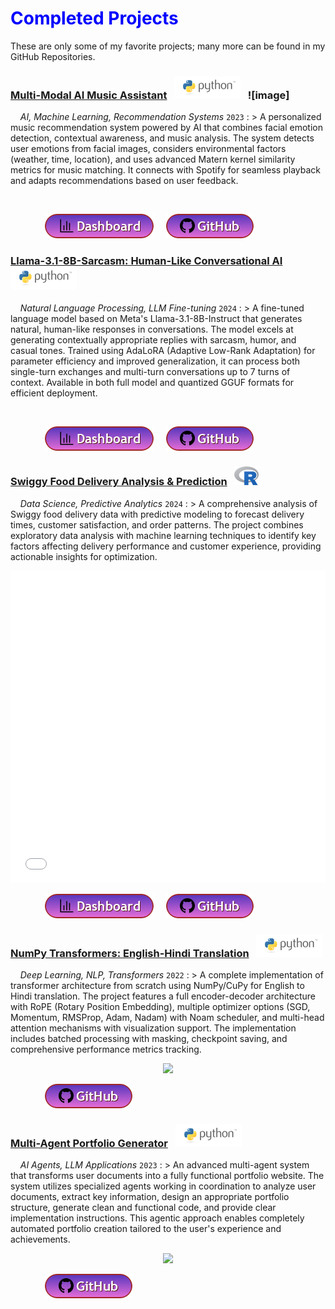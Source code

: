 # <span style="color:blue">Completed Projects</span>

These are only some of my favorite projects;  many more can be found in my GitHub Repositories.

<!--- Multi-Modal AI Music Assistant project --->

<!-- title -->

### <a href="https://multi-modal-ma.onrender.com" title="Live Demo" target="_blank">Multi-Modal AI Music Assistant</a> &nbsp; ![image](/assets/icons/rsz_python-logo.png) &nbsp; ![image]

<!-- body text -->

&nbsp; &nbsp; _AI, Machine Learning, Recommendation Systems_ `2023`
: > A personalized music recommendation system powered by AI that combines facial emotion detection, contextual awareness, and music analysis. The system detects user emotions from facial images, considers environmental factors (weather, time, location), and uses advanced Matern kernel similarity metrics for music matching. It connects with Spotify for seamless playback and adapts recommendations based on user feedback.

<!-- image -->

<p align="center"><img src=""></p>

<!-- buttons -->

&nbsp; &nbsp; &nbsp; &nbsp; &nbsp; &nbsp; &nbsp; <a href="https://multi-modal-ma.onrender.com" target="_blank"><img src="b.dashboard.png" /></a> &nbsp; &nbsp; <a href="https://github.com/Gauri-Tripathi/Multi_Modal_MA_" target="_blank"><img src="b.github.png" /></a>

<!--- Llama-3.1-8B-Sarcasm project --->

<!-- title -->

### <a href="https://huggingface.co/Gauri-tr/llama-3.1-8b-sarcasm" title="Hugging Face Model" target="_blank">Llama-3.1-8B-Sarcasm: Human-Like Conversational AI</a> &nbsp; ![image](/assets/icons/rsz_python-logo.png)

<!-- body text -->

&nbsp; &nbsp; _Natural Language Processing, LLM Fine-tuning_ `2024`
: > A fine-tuned language model based on Meta's Llama-3.1-8B-Instruct that generates natural, human-like responses in conversations. The model excels at generating contextually appropriate replies with sarcasm, humor, and casual tones. Trained using AdaLoRA (Adaptive Low-Rank Adaptation) for parameter efficiency and improved generalization, it can process both single-turn exchanges and multi-turn conversations up to 7 turns of context. Available in both full model and quantized GGUF formats for efficient deployment.

<!-- image -->

<p align="center"><img src=""></p>

<!-- buttons -->

&nbsp; &nbsp; &nbsp; &nbsp; &nbsp; &nbsp; &nbsp; <a href="https://huggingface.co/Gauri-tr/llama-3.1-8b-sarcasm" target="_blank"><img src="b.dashboard.png" /></a> &nbsp; &nbsp; <a href="https://github.com/Gauri-Tripathi/Conversation-Helper" target="_blank"><img src="b.github.png" /></a>

<!--- Food Delivery Prediction project --->

<!-- title -->

### <a href="https://github.com/Gauri-Tripathi/Food-Delivery-Analysis" title="GitHub Repository" target="_blank">Swiggy Food Delivery Analysis & Prediction</a> &nbsp; ![image](/assets/icons/rsz_1rsz_1rsz_619px-r_logosvg.png) &nbsp; 

<!-- body text -->

&nbsp; &nbsp; _Data Science, Predictive Analytics_ `2024`
: > A comprehensive analysis of Swiggy food delivery data with predictive modeling to forecast delivery times, customer satisfaction, and order patterns. The project combines exploratory data analysis with machine learning techniques to identify key factors affecting delivery performance and customer experience, providing actionable insights for optimization.

<!-- image -->

<p align="center"><iframe src="delivery_visualization.html" width="100%" height="500px" frameborder="0"></iframe></p>

<!-- buttons -->

&nbsp; &nbsp; &nbsp; &nbsp; &nbsp; &nbsp; &nbsp; <a href="delivery_visualization.html" target="_blank"><img src="b.dashboard.png" /></a> &nbsp; &nbsp; <a href="https://github.com/Gauri-Tripathi/Food-Delivery-Analysis" target="_blank"><img src="b.github.png" /></a>

<!--- Transformers from Scratch project --->

<!-- title -->

### <a href="https://github.com/Gauri-Tripathi/Transformers-From-Scratch" title="GitHub Repository" target="_blank">NumPy Transformers: English-Hindi Translation</a> &nbsp; ![image](/assets/icons/rsz_python-logo.png)

<!-- body text -->

&nbsp; &nbsp; _Deep Learning, NLP, Transformers_ `2022`
: > A complete implementation of transformer architecture from scratch using NumPy/CuPy for English to Hindi translation. The project features a full encoder-decoder architecture with RoPE (Rotary Position Embedding), multiple optimizer options (SGD, Momentum, RMSProp, Adam, Nadam) with Noam scheduler, and multi-head attention mechanisms with visualization support. The implementation includes batched processing with masking, checkpoint saving, and comprehensive performance metrics tracking.

<!-- image -->

<p align="center"><img src="https://alexander-kahanek.github.io/assets/img/transformer-attention.png"></p>

<!-- buttons -->

&nbsp; &nbsp; &nbsp; &nbsp; &nbsp; &nbsp; &nbsp; <a href="https://github.com/Gauri-Tripathi/Transformers-From-Scratch" target="_blank"><img src="b.github.png" /></a>

<!--- Multi-Agent System project --->

<!-- title -->

### <a href="https://github.com/Gauri-Tripathi/Portfolio-Generator-Agent" title="GitHub Repository" target="_blank">Multi-Agent Portfolio Generator</a> &nbsp; ![image](/assets/icons/rsz_python-logo.png)

<!-- body text -->

&nbsp; &nbsp; _AI Agents, LLM Applications_ `2023`
: > An advanced multi-agent system that transforms user documents into a fully functional portfolio website. The system utilizes specialized agents working in coordination to analyze user documents, extract key information, design an appropriate portfolio structure, generate clean and functional code, and provide clear implementation instructions. This agentic approach enables completely automated portfolio creation tailored to the user's experience and achievements.

<!-- image -->

<p align="center"><img src="https://alexander-kahanek.github.io/assets/img/portfolio-generator.png"></p>

<!-- buttons -->

&nbsp; &nbsp; &nbsp; &nbsp; &nbsp; &nbsp; &nbsp; <a href="https://github.com/Gauri-Tripathi/Portfolio-Generator-Agent" target="_blank"><img src="b.github.png" /></a>

